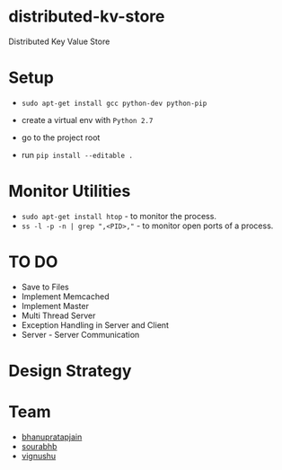 # distributed-kv-store
Distributed Key Value Store

# Setup 
- `sudo apt-get install gcc python-dev python-pip`

- create a virtual env with `Python 2.7`
- go to the project root 
- run `pip install --editable .`

# Monitor Utilities
- `sudo apt-get install htop` - to monitor the process. 
- `ss -l -p -n | grep ",<PID>,"` - to monitor open ports of a process.


# TO DO
- Save to Files
- Implement Memcached
- Implement Master
- Multi Thread Server
- Exception Handling in Server and Client
- Server - Server Communication

# Design Strategy


# Team
- [bhanupratapjain](https://github.ccs.neu.edu/bhanupratapjain)
- [sourabhb](https://github.ccs.neu.edu/sourabhb)
- [vignushu](https://github.ccs.neu.edu/vignushu)